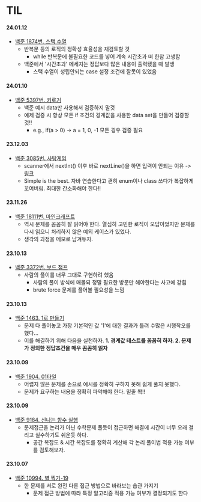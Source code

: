 # TIL

#### 24.01.12

* [백준 1874번. 스택 수열](https://www.acmicpc.net/problem/1874)
  * 반복문 등의 로직의 정확성 효율성을 재검토할 것
    * while 반복문에 불필요한 코드를 넣어 계속 시간초과 떠 한참 고생함
  * 백준에서 '시간초과' 메세지는 정답보다 많은 내용이 출력됐을 때 발생
    * 스택 수열이 성립안되는 case 설정 조건에 잘못이 있었음

#### 24.01.10

* [백준 5397번. 키로거](https://www.acmicpc.net/problem/5397)
  * 백준 예시 data만 사용해서 검증하지 말것
  * 예제 검증 시 항상 모든 if 조건의 경계값을 사용한 data set을 만들어 검증할 것!!
    * e.g., if(a > 0) -> a = 1, 0, -1 모든 경우 검증 필요

#### 23.12.03

* [백준 3085번. 사탕게임](https://www.acmicpc.net/problem/3085)
  * scanner에서 nextInt() 이후 바로 nextLine()을 하면 입력이 안되는 이유 -> [링크](https://watermelon-sugar.tistory.com/36)
  * Simple is the best. 자바 연습한다고 괜히 enum이나 class 쓰다가 복잡하게 꼬여버림. 최대한 간소화해야 한다!!

#### 23.11.26

* [백준 18111번. 마인크래프트](https://www.acmicpc.net/problem/18111)
  * 역시 문제를 꼼꼼히 잘 읽어야 한다. 열심히 고민한 로직이 오답이었지만 문제를 다시 읽으니 처리하지 않은 예외 케이스가 있었다.
  * 생각의 과정을 메모로 남겨두자.

#### 23.10.13

* [백준 3372번. 보드 점프](https://www.acmicpc.net/problem/3372)
  * 사람의 풀이를 너무 그대로 구현하려 했음
    * 사람의 풀이 방식에 매몰되 정말 필요한 방문만 해야한다는 사고에 갇힘
    * brute force 문제를 풀어볼 필요성을 느낌

#### 23.10.13

* [백준 1463. 1로 만들기](https://www.acmicpc.net/problem/1463)
  * 문제 다 풀어놓고 가장 기본적인 값 '1'에 대한 결과가 틀려 수많은 시행착오를 했다...
  * 이를 해결하기 위해 다음을 실천하자.
    **1. 경계값 테스트를 꼼꼼히 하자. 2. 문제가 정의한 정답조건을 매우 꼼꼼히 읽자**

#### 23.10.09

* [백준 1904. 01타일](https://www.acmicpc.net/problem/1904)
  * 어렵지 않은 문제를 손으로 예시를 정확히 구하지 못해 쉽게 풀지 못했다.
  * 문제가 요구하는 내용을 정확히 파악해야 한다. 밑줄 쫙!!

#### 23.10.09

* [백준 9184. 신나는 함수 실행](https://www.acmicpc.net/problem/9184)
  * 문제접근을 논리가 아닌 수학문제 풀듯이 접근하면 해결에 시간이 너무 오래 걸리고 실수하기도 쉬운듯 하다.
    * 공간 복잡도 & 시간 복잡도를 정확히 계산해 각 논리 풀이법 적용 가능 여부를 검토해보자.

#### 23.10.07

* [백준 10994. 별 찍기-19](https://www.acmicpc.net/problem/10994)
  * 한 문제를 서로 완전 다른 접근 방법으로 바라보는 습관 가지기
    * 문제 접근 방법에 따라 특정 알고리즘 적용 가능 여부가 결정되기도 한다
